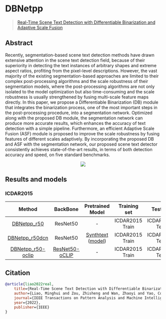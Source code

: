 # DBNetpp

> [Real-Time Scene Text Detection with Differentiable Binarization and Adaptive Scale Fusion](https://arxiv.org/abs/2202.10304)

<!-- [ALGORITHM] -->

## Abstract

Recently, segmentation-based scene text detection methods have drawn extensive attention in the scene text detection field, because of their superiority in detecting the text instances of arbitrary shapes and extreme aspect ratios, profiting from the pixel-level descriptions. However, the vast majority of the existing segmentation-based approaches are limited to their complex post-processing algorithms and the scale robustness of their segmentation models, where the post-processing algorithms are not only isolated to the model optimization but also time-consuming and the scale robustness is usually strengthened by fusing multi-scale feature maps directly. In this paper, we propose a Differentiable Binarization (DB) module that integrates the binarization process, one of the most important steps in the post-processing procedure, into a segmentation network. Optimized along with the proposed DB module, the segmentation network can produce more accurate results, which enhances the accuracy of text detection with a simple pipeline. Furthermore, an efficient Adaptive Scale Fusion (ASF) module is proposed to improve the scale robustness by fusing features of different scales adaptively. By incorporating the proposed DB and ASF with the segmentation network, our proposed scene text detector consistently achieves state-of-the-art results, in terms of both detection accuracy and speed, on five standard benchmarks.

<div align=center>
<img src="https://user-images.githubusercontent.com/45810070/166850828-f1e48c25-4a0f-429d-ae54-6997ed25c062.png"/>
</div>

## Results and models

### ICDAR2015

|             Method             |             BackBone             |             Pretrained Model             |  Training set   |    Test set    | #epochs | Test size | Precision | Recall | Hmean  |             Download             |
| :----------------------------: | :------------------------------: | :--------------------------------------: | :-------------: | :------------: | :-----: | :-------: | :-------: | :----: | :----: | :------------------------------: |
| [DBNetpp_r50](/configs/textdet/dbnetpp/dbnetpp_resnet50-oclip_fpnc_1200e_icdar2015.py) |             ResNet50             |                    -                     | ICDAR2015 Train | ICDAR2015 Test |  1200   |   1024    |  0.9079   | 0.8209 | 0.8622 | [model](https://download.openmmlab.com/mmocr/textdet/dbnetpp/dbnetpp_resnet50_fpnc_1200e_icdar2015/dbnetpp_resnet50_fpnc_1200e_icdar2015_20221025_185550-013730aa.pth) \| [log](https://download.openmmlab.com/mmocr/textdet/dbnetpp/dbnetpp_resnet50_fpnc_1200e_icdar2015/20221025_185550.log) |
| [DBNetpp_r50dcn](/configs/textdet/dbnetpp/dbnetpp_resnet50-dcnv2_fpnc_1200e_icdar2015.py) |             ResNet50             | [Synthtext](/configs/textdet/dbnetpp/dbnetpp_resnet50-dcnv2_fpnc_100k_synthtext.py) ([model](https://download.openmmlab.com/mmocr/textdet/dbnetpp/tmp_1.0_pretrain/dbnetpp_r50dcnv2_fpnc_100k_iter_synthtext-20220502-352fec8a.pth)) | ICDAR2015 Train | ICDAR2015 Test |  1200   |   1024    |  0.9116   | 0.8291 | 0.8684 | [model](https://download.openmmlab.com/mmocr/textdet/dbnetpp/dbnetpp_resnet50-dcnv2_fpnc_1200e_icdar2015/dbnetpp_resnet50-dcnv2_fpnc_1200e_icdar2015_20220829_230108-f289bd20.pth) \| [log](https://download.openmmlab.com/mmocr/textdet/dbnetpp/dbnetpp_resnet50-dcnv2_fpnc_1200e_icdar2015/20220829_230108.log) |
| [DBNetpp_r50-oclip](/configs/textdet/dbnetpp/dbnetpp_resnet50-oclip_fpnc_1200e_icdar2015.py) | [ResNet50-oCLIP](https://download.openmmlab.com/mmocr/backbone/resnet50-oclip-7ba0c533.pth) |                    -                     | ICDAR2015 Train | ICDAR2015 Test |  1200   |   1024    |  0.9174   | 0.8609 | 0.8882 | [model](https://download.openmmlab.com/mmocr/textdet/dbnetpp/dbnetpp_resnet50-oclip_fpnc_1200e_icdar2015/dbnetpp_resnet50-oclip_fpnc_1200e_icdar2015_20221101_124139-4ecb39ac.pth) \| [log](https://download.openmmlab.com/mmocr/textdet/dbnetpp/dbnetpp_resnet50-oclip_fpnc_1200e_icdar2015/20221101_124139.log) |

## Citation

```bibtex
@article{liao2022real,
    title={Real-Time Scene Text Detection with Differentiable Binarization and Adaptive Scale Fusion},
    author={Liao, Minghui and Zou, Zhisheng and Wan, Zhaoyi and Yao, Cong and Bai, Xiang},
    journal={IEEE Transactions on Pattern Analysis and Machine Intelligence},
    year={2022},
    publisher={IEEE}
}
```
